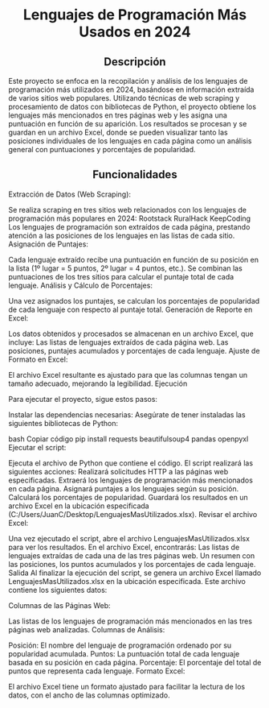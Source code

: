 <b><h1 align="center">Lenguajes de Programación Más Usados en 2024</h1></b>


<b><h2 align="center">Descripción</h2></b>
<p>Este proyecto se enfoca en la recopilación y análisis de los lenguajes de programación más utilizados en 2024, basándose en información extraída de varios sitios web populares.
Utilizando técnicas de web scraping y procesamiento de datos con bibliotecas de Python, el proyecto obtiene los lenguajes más mencionados en tres páginas web y les asigna una puntuación en función de su aparición.
Los resultados se procesan y se guardan en un archivo Excel, donde se pueden visualizar tanto las posiciones individuales de los lenguajes en cada página como un análisis general con puntuaciones y porcentajes de popularidad.</p>

<b><h2 align="center">Funcionalidades</h2></b>
<p>Extracción de Datos (Web Scraping):

Se realiza scraping en tres sitios web relacionados con los lenguajes de programación más populares en 2024:
Rootstack
RuralHack
KeepCoding
Los lenguajes de programación son extraídos de cada página, prestando atención a las posiciones de los lenguajes en las listas de cada sitio.
Asignación de Puntajes:

Cada lenguaje extraído recibe una puntuación en función de su posición en la lista (1º lugar = 5 puntos, 2º lugar = 4 puntos, etc.).
Se combinan las puntuaciones de los tres sitios para calcular el puntaje total de cada lenguaje.
Análisis y Cálculo de Porcentajes:

Una vez asignados los puntajes, se calculan los porcentajes de popularidad de cada lenguaje con respecto al puntaje total.
Generación de Reporte en Excel:

Los datos obtenidos y procesados se almacenan en un archivo Excel, que incluye:
Las listas de lenguajes extraídos de cada página web.
Las posiciones, puntajes acumulados y porcentajes de cada lenguaje.
Ajuste de Formato en Excel:

El archivo Excel resultante es ajustado para que las columnas tengan un tamaño adecuado, mejorando la legibilidad.
Ejecución</p>
Para ejecutar el proyecto, sigue estos pasos:

Instalar las dependencias necesarias: Asegúrate de tener instaladas las siguientes bibliotecas de Python:

bash
Copiar código
pip install requests beautifulsoup4 pandas openpyxl
Ejecutar el script:

Ejecuta el archivo de Python que contiene el código.
El script realizará las siguientes acciones:
Realizará solicitudes HTTP a las páginas web especificadas.
Extraerá los lenguajes de programación más mencionados en cada página.
Asignará puntajes a los lenguajes según su posición.
Calculará los porcentajes de popularidad.
Guardará los resultados en un archivo Excel en la ubicación especificada (C:/Users/JuanC/Desktop/LenguajesMasUtilizados.xlsx).
Revisar el archivo Excel:

Una vez ejecutado el script, abre el archivo LenguajesMasUtilizados.xlsx para ver los resultados.
En el archivo Excel, encontrarás:
Las listas de lenguajes extraídas de cada una de las tres páginas web.
Un resumen con las posiciones, los puntos acumulados y los porcentajes de cada lenguaje.
Salida
Al finalizar la ejecución del script, se genera un archivo Excel llamado LenguajesMasUtilizados.xlsx en la ubicación especificada. Este archivo contiene los siguientes datos:

Columnas de las Páginas Web:

Las listas de los lenguajes de programación más mencionados en las tres páginas web analizadas.
Columnas de Análisis:

Posición: El nombre del lenguaje de programación ordenado por su popularidad acumulada.
Puntos: La puntuación total de cada lenguaje basada en su posición en cada página.
Porcentaje: El porcentaje del total de puntos que representa cada lenguaje.
Formato Excel:

El archivo Excel tiene un formato ajustado para facilitar la lectura de los datos, con el ancho de las columnas optimizado.
